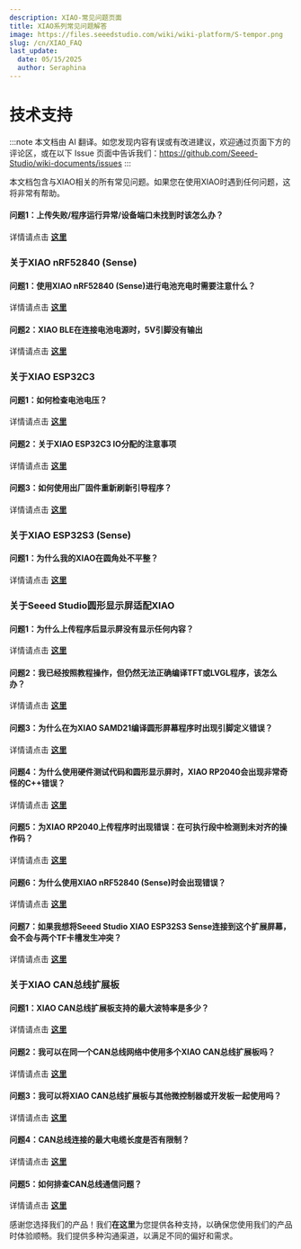 ```yaml
---
description: XIAO-常见问题页面
title: XIAO系列常见问题解答
image: https://files.seeedstudio.com/wiki/wiki-platform/S-tempor.png
slug: /cn/XIAO_FAQ
last_update:
  date: 05/15/2025
  author: Seraphina
---
```


# 技术支持

:::note
本文档由 AI 翻译。如您发现内容有误或有改进建议，欢迎通过页面下方的评论区，或在以下 Issue 页面中告诉我们：https://github.com/Seeed-Studio/wiki-documents/issues
:::

本文档包含与XIAO相关的所有常见问题。如果您在使用XIAO时遇到任何问题，这将非常有帮助。

#### 问题1：上传失败/程序运行异常/设备端口未找到时该怎么办？

详情请点击 [**这里**](/noport_upload_fails)

### 关于XIAO nRF52840 (Sense)

#### 问题1：使用XIAO nRF52840 (Sense)进行电池充电时需要注意什么？

详情请点击 [**这里**](/battery_charging_considerations)

#### 问题2：XIAO BLE在连接电池电源时，5V引脚没有输出

详情请点击 [**这里**](/bat_5vNo_OUTPUT)

### 关于XIAO ESP32C3

#### 问题1：如何检查电池电压？

详情请点击 [**这里**](/check_battery_voltage)

#### 问题2：关于XIAO ESP32C3 IO分配的注意事项

详情请点击 [**这里**](/exp32c3_d9_d6_d8)

#### 问题3：如何使用出厂固件重新刷新引导程序？

详情请点击 [**这里**](/reflash_the_bootloader)

### 关于XIAO ESP32S3 (Sense)

#### 问题1：为什么我的XIAO在圆角处不平整？

详情请点击 [**这里**](/not_being_flush)

### 关于Seeed Studio圆形显示屏适配XIAO

#### 问题1：为什么上传程序后显示屏没有显示任何内容？

详情请点击 [**这里**](/DO_NOT_display)

#### 问题2：我已经按照教程操作，但仍然无法正确编译TFT或LVGL程序，该怎么办？

详情请点击 [**这里**](/TFT_or_LVGL_program)

#### 问题3：为什么在为XIAO SAMD21编译圆形屏幕程序时出现引脚定义错误？

详情请点击 [**这里**](/pin_definition_error)

#### 问题4：为什么使用硬件测试代码和圆形显示屏时，XIAO RP2040会出现非常奇怪的C++错误？

详情请点击 [**这里**](/error_when_using_the_code)

#### 问题5：为XIAO RP2040上传程序时出现错误：在可执行段中检测到未对齐的操作码？

详情请点击 [**这里**](/uploading_while_an_error-rp2040)

#### 问题6：为什么使用XIAO nRF52840 (Sense)时会出现错误？

详情请点击 [**这里**](/error_when_use_XIAOnRF52840)

#### 问题7：如果我想将Seeed Studio XIAO ESP32S3 Sense连接到这个扩展屏幕，会不会与两个TF卡槽发生冲突？

详情请点击 [**这里**](/two_TF_card)

### 关于XIAO CAN总线扩展板

#### 问题1：XIAO CAN总线扩展板支持的最大波特率是多少？

详情请点击 [**这里**](/the_maximum_baud_rate)

#### 问题2：我可以在同一个CAN总线网络中使用多个XIAO CAN总线扩展板吗？

详情请点击 [**这里**](/multiple_in_the_same_CAN)

#### 问题3：我可以将XIAO CAN总线扩展板与其他微控制器或开发板一起使用吗？

详情请点击 [**这里**](/in_other_microcontrollers_or_development_boards)

#### 问题4：CAN总线连接的最大电缆长度是否有限制？

详情请点击 [**这里**](/limitations_on_the_maximum_cable_length)

#### 问题5：如何排查CAN总线通信问题？

详情请点击 [**这里**](/troubleshoot_CAN_communication_issues)


感谢您选择我们的产品！我们**在这里**为您提供各种支持，以确保您使用我们的产品时体验顺畅。我们提供多种沟通渠道，以满足不同的偏好和需求。

<div class="button_tech_support_container">
<a href="https://forum.seeedstudio.com/" class="button_forum"></a>
<a href="https://www.seeedstudio.com/contacts" class="button_email"></a>
</div>

<div class="button_tech_support_container">
<a href="https://discord.gg/eWkprNDMU7" class="button_discord"></a>
<a href="https://github.com/Seeed-Studio/wiki-documents/discussions/69" class="button_discussion"></a>
</div>